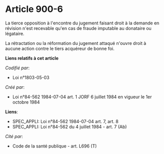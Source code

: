 # Article 900-6

La tierce opposition à l'encontre du jugement faisant droit à la demande en révision n'est recevable qu'en cas de fraude
imputable au donataire ou légataire.

La rétractation ou la réformation du jugement attaqué n'ouvre droit à aucune action contre le tiers acquéreur de bonne foi.

**Liens relatifs à cet article**

_Codifié par_:

  - Loi n°1803-05-03

_Créé par_:

  - Loi n°84-562 1984-07-04 art. 1 JORF 6 juillet 1984 en vigueur le 1er octobre 1984

**Liens**:

  - SPEC_APPLI: Loi n°84-562 1984-07-04 art. 7, art. 8
  - SPEC_APPLI: Loi n°84-562 du 4 juillet 1984 - art. 7 (Ab)

_Cité par_:

  - Code de la santé publique - art. L696 (T)
